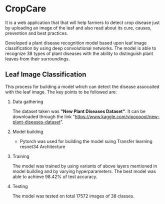 # CropCare
It is a web application that that will help farmers to detect crop
disease just by uploading an image of the leaf and also read about its cure, causes, prevention and best practices.

Developed a plant disease recognition model based upon leaf image classification by using deep convolutional networks.
The model is able to recognize 38 types of plant diseases with the ability to distinguish plant leaves from their surroundings.

## Leaf Image Classification

This process for building a model which can detect the disease assocaited with the leaf image. The key points to be followed are:

1. Data gathering

   The dataset taken was **"New Plant Diseases Dataset"**. It can be downloaded through the link "https://www.kaggle.com/vipoooool/new-plant-diseases-dataset".
   
2. Model building

   - Pytorch was used for building the model suing Transfer learning resnet34 Architecture

3. Training

   The model was trained by using variants of above layers mentioned in model building and by varying hyperparameters. The best model was able to achieve 98.42% of test accuracy.

4. Testing

   The model was tested on total 17572 images of 38 classes.<br/>
   
   
